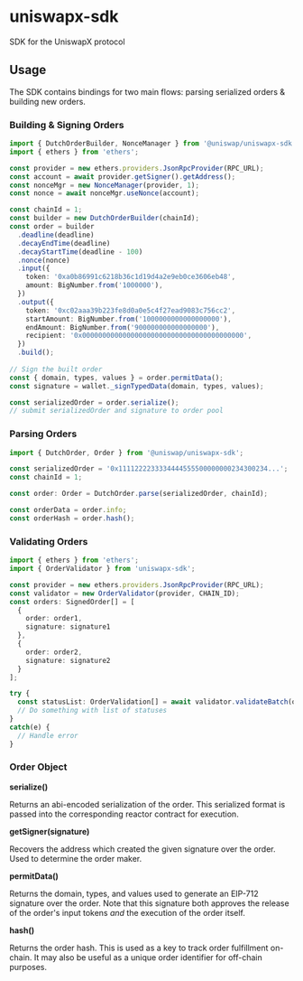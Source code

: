 # uniswapx-sdk

SDK for the UniswapX protocol

## Usage

The SDK contains bindings for two main flows: parsing serialized orders & building new orders.

### Building & Signing Orders

```ts
import { DutchOrderBuilder, NonceManager } from '@uniswap/uniswapx-sdk';
import { ethers } from 'ethers';

const provider = new ethers.providers.JsonRpcProvider(RPC_URL);
const account = await provider.getSigner().getAddress(); 
const nonceMgr = new NonceManager(provider, 1); 
const nonce = await nonceMgr.useNonce(account); 

const chainId = 1;
const builder = new DutchOrderBuilder(chainId);
const order = builder
  .deadline(deadline)
  .decayEndTime(deadline)
  .decayStartTime(deadline - 100)
  .nonce(nonce)
  .input({
    token: '0xa0b86991c6218b36c1d19d4a2e9eb0ce3606eb48',
    amount: BigNumber.from('1000000'),
  })
  .output({
    token: '0xc02aaa39b223fe8d0a0e5c4f27ead9083c756cc2',
    startAmount: BigNumber.from('1000000000000000000'),
    endAmount: BigNumber.from('900000000000000000'),
    recipient: '0x0000000000000000000000000000000000000000',
  })
  .build();
 
// Sign the built order 
const { domain, types, values } = order.permitData();
const signature = wallet._signTypedData(domain, types, values);

const serializedOrder = order.serialize();
// submit serializedOrder and signature to order pool
```

### Parsing Orders
```ts
import { DutchOrder, Order } from '@uniswap/uniswapx-sdk';

const serializedOrder = '0x1111222233334444555500000000234300234...';
const chainId = 1; 

const order: Order = DutchOrder.parse(serializedOrder, chainId);

const orderData = order.info;
const orderHash = order.hash();
```
### Validating Orders 
```ts
import { ethers } from 'ethers';
import { OrderValidator } from 'uniswapx-sdk';

const provider = new ethers.providers.JsonRpcProvider(RPC_URL);
const validator = new OrderValidator(provider, CHAIN_ID); 
const orders: SignedOrder[] = [
  {
    order: order1, 
    signature: signature1
  }, 
  {
    order: order2, 
    signature: signature2
  }
]; 

try {
  const statusList: OrderValidation[] = await validator.validateBatch(orders); 
  // Do something with list of statuses 
}
catch(e) {
  // Handle error
}

```

### Order Object

**serialize()**

Returns an abi-encoded serialization of the order. This serialized format is passed into the corresponding reactor contract for execution.


**getSigner(signature)**

Recovers the address which created the given signature over the order. Used to determine the order maker.


**permitData()**

Returns the domain, types, and values used to generate an EIP-712 signature over the order. Note that this signature both approves the release of the order's input tokens _and_ the execution of the order itself.


**hash()**

Returns the order hash. This is used as a key to track order fulfillment on-chain. It may also be useful as a unique order identifier for off-chain purposes.
